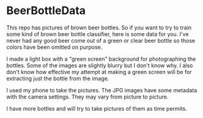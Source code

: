 # BeerBottleData

This repo has pictures of brown beer bottles.  So if you want to try to train some kind of brown beer bottle classifier, here is some data for you.  I've never had any good beer come out of a green or clear beer bottle so those colors have been omitted on purpose.

I made a light box with a "green screen" background for photographing the bottles.  Some of the images are slightly blurry but I don't know why.  I also don't know how effective my attempt at making a green screen will be for extracting just the bottle from the image.

I used my phone to take the pictures.  The JPG images have some metadata with the camera settings.  They may vary from picture to picture.

I have more bottles and will try to take pictures of them as time permits.
